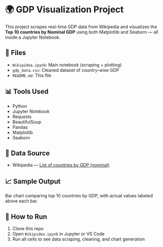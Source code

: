 # 🌍 GDP Visualization Project

This project scrapes real-time GDP data from Wikipedia and visualizes the **Top 10 countries by Nominal GDP** using both Matplotlib and Seaborn — all inside a Jupyter Notebook.

## 📁 Files

- `Wikipidea.ipynb`: Main notebook (scraping + plotting)
- `gdp_data.csv`: Cleaned dataset of country-wise GDP
- `README.md`: This file

## 📊 Tools Used

- Python
- Jupyter Notebook
- Requests
- BeautifulSoup
- Pandas
- Matplotlib
- Seaborn

## 📎 Data Source

- Wikipedia — [List of countries by GDP (nominal)](https://en.wikipedia.org/wiki/List_of_countries_by_GDP_(nominal))

## 📈 Sample Output

Bar chart comparing top 10 countries by GDP, with actual values labeled above each bar.

## 🚀 How to Run

1. Clone this repo
2. Open `Wikipidea.ipynb` in Jupyter or VS Code
3. Run all cells to see data scraping, cleaning, and chart generation


